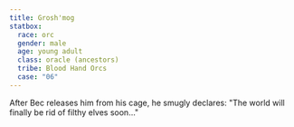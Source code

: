 ```yaml
---
title: Grosh'mog
statbox:
  race: orc
  gender: male
  age: young adult
  class: oracle (ancestors)
  tribe: Blood Hand Orcs
  case: "06"
---
```


After Bec releases him from his cage, he smugly declares: "The world will finally be rid of filthy elves soon..."
